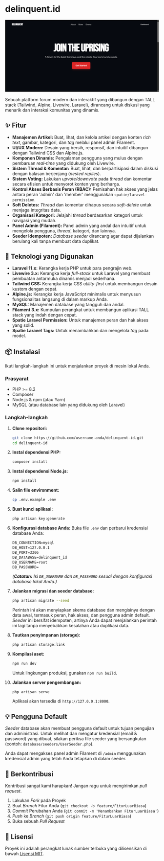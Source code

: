 # delinquent.id

![](./public/images/banner.png)

Sebuah platform forum modern dan interaktif yang dibangun dengan TALL stack (Tailwind, Alpine, Livewire, Laravel), dirancang untuk diskusi yang menarik dan interaksi komunitas yang dinamis.

## ✨ Fitur

-   **Manajemen Artikel:** Buat, lihat, dan kelola artikel dengan konten _rich text_, gambar, kategori, dan _tag_ melalui panel admin Filament.
-   **UI/UX Modern:** Desain yang bersih, responsif, dan intuitif dibangun dengan Tailwind CSS dan Alpine.js.
-   **Komponen Dinamis:** Pengalaman pengguna yang mulus dengan pembaruan _real-time_ yang didukung oleh Livewire.
-   **Sistem Thread & Komentar:** Buat, lihat, dan berpartisipasi dalam diskusi dengan balasan berjenjang (_nested replies_).
-   **Sistem Voting:** Lakukan _upvote/downvote_ pada _thread_ dan komentar secara efisien untuk menyorot konten yang berharga.
-   **Kontrol Akses Berbasis Peran (RBAC):** Pemisahan hak akses yang jelas antara peran 'admin' dan 'member' menggunakan `spatie/laravel-permission`.
-   **Soft Deletes:** _Thread_ dan komentar dihapus secara _soft-delete_ untuk menjaga integritas data.
-   **Organisasi Kategori:** Jelajahi _thread_ berdasarkan kategori untuk navigasi yang mudah.
-   **Panel Admin (Filament):** Panel admin yang andal dan intuitif untuk mengelola pengguna, _thread_, kategori, dan lainnya.
-   **Seeder Idempoten:** _Database seeder_ dirancang agar dapat dijalankan berulang kali tanpa membuat data duplikat.

## 🚀 Teknologi yang Digunakan

-   **Laravel 11.x:** Kerangka kerja PHP untuk para pengrajin web.
-   **Livewire 3.x:** Kerangka kerja _full-stack_ untuk Laravel yang membuat pembuatan antarmuka dinamis menjadi sederhana.
-   **Tailwind CSS:** Kerangka kerja CSS _utility-first_ untuk membangun desain kustom dengan cepat.
-   **Alpine.js:** Kerangka kerja JavaScript minimalis untuk menyusun fungsionalitas langsung di dalam markup Anda.
-   **MySQL:** Manajemen database yang tangguh dan andal.
-   **Filament 3.x:** Kumpulan perangkat untuk membangun aplikasi TALL stack yang indah dengan cepat.
-   **Spatie Laravel Permission:** Untuk manajemen peran dan hak akses yang solid.
-   **Spatie Laravel Tags:** Untuk menambahkan dan mengelola _tag_ pada model.

## 📦 Instalasi

Ikuti langkah-langkah ini untuk menjalankan proyek di mesin lokal Anda.

### Prasyarat

-   PHP \>= 8.2
-   Composer
-   Node.js & npm (atau Yarn)
-   MySQL (atau database lain yang didukung oleh Laravel)

### Langkah-langkah

1.  **Clone repositori:**

    ```bash
    git clone https://github.com/username-anda/delinquent-id.git
    cd delinquent-id
    ```

2.  **Instal dependensi PHP:**

    ```bash
    composer install
    ```

3.  **Instal dependensi Node.js:**

    ```bash
    npm install
    ```

4.  **Salin file environment:**

    ```bash
    cp .env.example .env
    ```

5.  **Buat kunci aplikasi:**

    ```bash
    php artisan key:generate
    ```

6.  **Konfigurasi database Anda:**
    Buka file `.env` dan perbarui kredensial database Anda:

    ```dotenv
    DB_CONNECTION=mysql
    DB_HOST=127.0.0.1
    DB_PORT=3306
    DB_DATABASE=delinquent_id
    DB_USERNAME=root
    DB_PASSWORD=
    ```

    _(**Catatan:** Isi `DB_USERNAME` dan `DB_PASSWORD` sesuai dengan konfigurasi database lokal Anda.)_

7.  **Jalankan migrasi dan seeder database:**

    ```bash
    php artisan migrate --seed
    ```

    Perintah ini akan menyiapkan skema database dan mengisinya dengan data awal, termasuk peran, hak akses, dan pengguna admin default. _Seeder_ ini bersifat idempoten, artinya Anda dapat menjalankan perintah ini lagi tanpa menyebabkan kesalahan atau duplikasi data.

8.  **Tautkan penyimpanan (storage):**

    ```bash
    php artisan storage:link
    ```

9.  **Kompilasi aset:**

    ```bash
    npm run dev
    ```

    Untuk lingkungan produksi, gunakan `npm run build`.

10. **Jalankan server pengembangan:**

    ```bash
    php artisan serve
    ```

    Aplikasi akan tersedia di `http://127.0.0.1:8000`.

## 💡 Pengguna Default

_Seeder_ database akan membuat pengguna default untuk tujuan pengujian dan administrasi. Untuk melihat dan mengatur kredensial (email & password) yang dibuat, silakan periksa file seeder yang bersangkutan (contoh: `database/seeders/UserSeeder.php`).

Anda dapat mengakses panel admin Filament di `/admin` menggunakan kredensial admin yang telah Anda tetapkan di dalam seeder.

## 🤝 Berkontribusi

Kontribusi sangat kami harapkan\! Jangan ragu untuk mengirimkan _pull request_.

1.  Lakukan _Fork_ pada Proyek
2.  Buat _Branch_ Fitur Anda (`git checkout -b feature/FiturLuarBiasa`)
3.  _Commit_ Perubahan Anda (`git commit -m 'Menambahkan FiturLuarBiasa'`)
4.  _Push_ ke _Branch_ (`git push origin feature/FiturLuarBiasa`)
5.  Buka sebuah _Pull Request_

## 📄 Lisensi

Proyek ini adalah perangkat lunak sumber terbuka yang dilisensikan di bawah [Lisensi MIT](https://opensource.org/licenses/MIT).
